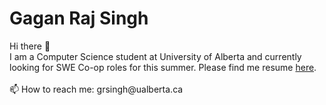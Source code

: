 <h1>Gagan Raj Singh</h1>
Hi there 👋 <br>
I am a Computer Science student at University of Alberta and currently looking for SWE Co-op roles for this summer.
Please find me resume <a href = "https://drive.google.com/file/d/1DtaMteG1PX3Z_fae0QHjYKI4oW3SDQ6y/view?usp=sharing">here</a>.
<br>
<br>
📫 How to reach me: grsingh@ualberta.ca

<!--
**GaganRajSingh/GaganRajSingh** is a ✨ _special_ ✨ repository because its `README.md` (this file) appears on your GitHub profile.

Here are some ideas to get you started:

- 🔭 I’m currently working on ...
- 🌱 I’m currently learning ...
- 👯 I’m looking to collaborate on ...
- 🤔 I’m looking for help with ...
- 💬 Ask me about ...
- 📫 How to reach me: ...
- 😄 Pronouns: ...
- ⚡ Fun fact: ...
-->
